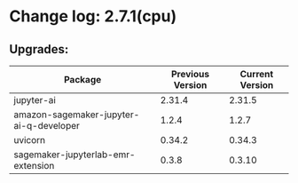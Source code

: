 # Change log: 2.7.1(cpu)

## Upgrades: 

Package | Previous Version | Current Version
---|---|---
jupyter-ai|2.31.4|2.31.5
amazon-sagemaker-jupyter-ai-q-developer|1.2.4|1.2.7
uvicorn|0.34.2|0.34.3
sagemaker-jupyterlab-emr-extension|0.3.8|0.3.10
